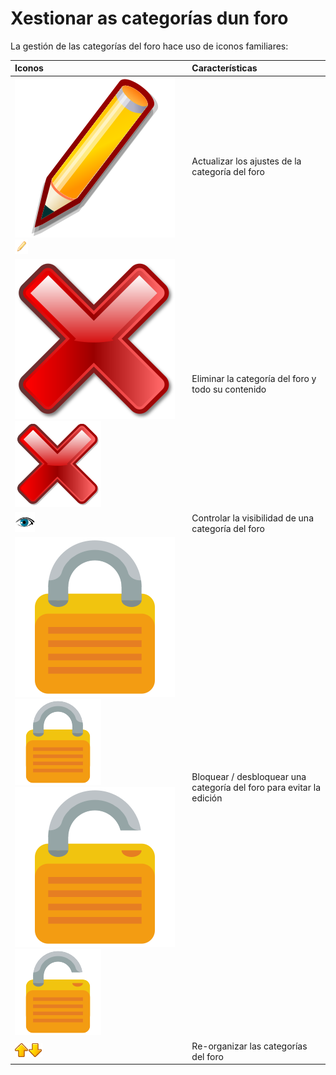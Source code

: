 # Xestionar as categorías dun foro

La gestión de las categorías del foro hace uso de iconos familiares:

| Iconos | Características |
| :--- | :--- |
| ![](../../.gitbook/assets/images63%20%282%29.svg)![](../../.gitbook/assets/images63%20%286%29.png) | Actualizar los ajustes de la categoría del foro |
| ![](../../.gitbook/assets/images64%20%282%29.svg)![](../../.gitbook/assets/images64%20%288%29.png) | Eliminar la categoría del foro y todo su contenido |
| ![](../../.gitbook/assets/images65%20%288%29.png) | Controlar la visibilidad de una categoría del foro |
| ![](../../.gitbook/assets/image19%20%284%29.svg)![](../../.gitbook/assets/image19%20%287%29.png)![](../../.gitbook/assets/image20%20%282%29.svg)![](../../.gitbook/assets/image20%20%286%29.png) | Bloquear / desbloquear una categoría del foro para evitar la edición |
| ![](../../.gitbook/assets/image21%20%287%29.png)![](../../.gitbook/assets/image22%20%287%29.png) | Re-organizar las categorías del foro |


